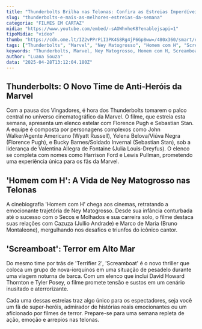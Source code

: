 ```yaml
---
title: "Thunderbolts Brilha nas Telonas: Confira as Estreias Imperdíveis da Semana"
slug: "thunderbolts-e-mais-as-melhores-estreias-da-semana"
categoria: "FILMES EM CARTAZ"
midia: "https://www.youtube.com/embed/-sAOWhvheK8?enablejsapi=1"
tipoMidia: "video"
thumb: "https://cdn.ome.lt/IZ2vPPrPiI3PK4S8Rg4jP6Gp8ww=/480x360/smart/extras/conteudos/thunderboltsvarianteposter_0lWhBAo.jpg"
tags: ["Thunderbolts", "Marvel", "Ney Matogrosso", "Homem com H", "Screamboat", "cinema", "estreias da semana"]
keywords: "Thunderbolts, Marvel, Ney Matogrosso, Homem com H, Screamboat, cinema, estreias da semana"
author: "Luana Souza"
data: "2025-04-28T13:12:04.180Z"
---
```


## Thunderbolts: O Novo Time de Anti-Heróis da Marvel

Com a pausa dos Vingadores, é hora dos Thunderbolts tomarem o palco central no universo cinematográfico da Marvel. O filme, que estreia esta semana, apresenta um elenco estelar com Florence Pugh e Sebastian Stan. A equipe é composta por personagens complexos como John Walker/Agente Americano (Wyatt Russell), Yelena Belova/Viúva Negra (Florence Pugh), e Bucky Barnes/Soldado Invernal (Sebastian Stan), sob a liderança de Valentina Allegra de Fontaine (Julia Louis-Dreyfus). O elenco se completa com nomes como Harrison Ford e Lewis Pullman, prometendo uma experiência única para os fãs da Marvel.

## 'Homem com H': A Vida de Ney Matogrosso nas Telonas

A cinebiografia 'Homem com H' chega aos cinemas, retratando a emocionante trajetória de Ney Matogrosso. Desde sua infância conturbada até o sucesso com o Secos e Molhados e sua carreira solo, o filme destaca suas relações com Cazuza (Jullio Andrade) e Marco de Maria (Bruno Montaleone), mergulhando nos desafios e triunfos do icônico cantor.

## 'Screamboat': Terror em Alto Mar

Do mesmo time por trás de 'Terrifier 2', 'Screamboat' é o novo thriller que coloca um grupo de nova-iorquinos em uma situação de pesadelo durante uma viagem noturna de barca. Com um elenco que inclui David Howard Thornton e Tyler Posey, o filme promete tensão e sustos em um cenário inusitado e aterrorizante.

Cada uma dessas estreias traz algo único para os espectadores, seja você um fã de super-heróis, admirador de histórias reais emocionantes ou um aficionado por filmes de terror. Prepare-se para uma semana repleta de ação, emoção e arrepios nas telonas.